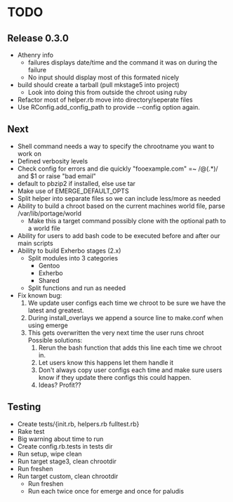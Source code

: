TODO
=====

Release 0.3.0
--------------
* Athenry info
    - failures displays date/time and the command it was on during the failure
    - No input should display most of this formated nicely
* build should create a tarball (pull mkstage5 into project)
    - Look into doing this from outside the chroot using ruby
* Refactor most of helper.rb move into directory/seperate files
* Use RConfig.add_config_path to provide --config option again.

Next
----
* Shell command needs a way to specify the chrootname you want to work on
* Defined verbosity levels
* Check config for errors and die quickly 
    "fooexample.com" =~ /@(.*)/ and $1 or raise "bad email" 
* default to pbzip2 if installed, else use tar
* Make use of EMERGE\_DEFAULT\_OPTS
* Split helper into separate files so we can include less/more as needed
* Ability to build a chroot based on the current machines world file, parse /var/lib/portage/world
    - Make this a target command possibly clone with the optional path to a world file
* Ability for users to add bash code to be executed before and after our main scripts
* Ability to build Exherbo stages (2.x)
    - Split modules into 3 categories
        - Gentoo
        - Exherbo
        - Shared
    - Split functions and run as needed
* Fix known bug:
   1. We update user configs each time we chroot to be sure we have the latest and greatest.
   2. During install_overlays we append a source line to make.conf when using emerge
   3. This gets overwritten the very next time the user runs chroot
      Possible solutions:
      1. Rerun the bash function that adds this line each time we chroot in.
      2. Let users know this happens let them handle it
      3. Don't always copy user configs each time and make sure users know if they update 
         there configs this could happen.
      4. Ideas? Profit??

Testing
-------
* Create tests/{init.rb, helpers.rb fulltest.rb}
* Rake test
* Big warning about time to run
* Create config.rb.tests in tests dir
* Run setup, wipe clean
* Run target stage3, clean chrootdir
* Run freshen
* Run target custom, clean chrootdir
    - Run freshen
    - Run each twice once for emerge and once for paludis
